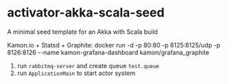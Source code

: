 activator-akka-scala-seed
=========================

A minimal seed template for an Akka with Scala build

Kamon.io + Statsd + Graphite: docker run -d -p 80:80 -p 8125:8125/udp -p 8126:8126 --name kamon-grafana-dashboard kamon/grafana_graphite

1) run `rabbitmq-server` and create queue `test.queue`
2) run `ApplicationMain` to start actor system

